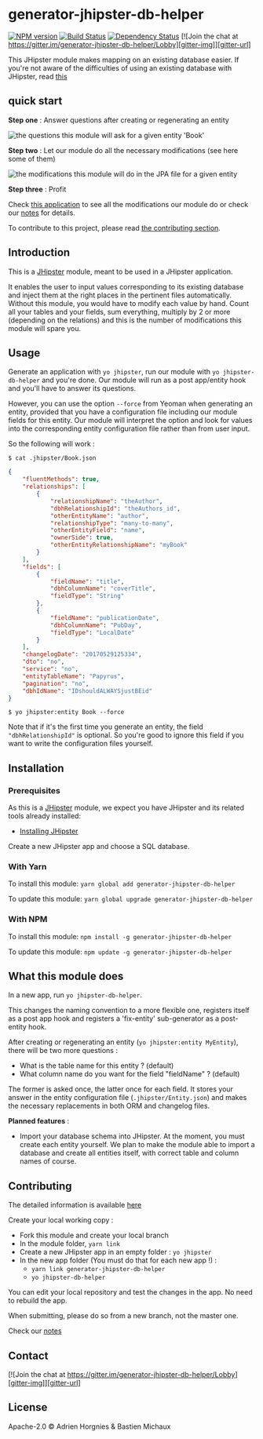 # generator-jhipster-db-helper

[![NPM version][npm-image]][npm-url] [![Build Status][travis-image]][travis-url] [![Dependency Status][daviddm-image]][daviddm-url] [![Join the chat at https://gitter.im/generator-jhipster-db-helper/Lobby][gitter-img]][gitter-url]

This JHipster module makes mapping on an existing database easier.
If you're not aware of the difficulties of using an existing database with JHipster, read [this](whatAndWhy.md)

## quick start

**Step one** : Answer questions after creating or regenerating an entity

![the questions this module will ask for a given entity 'Book'][demo-picture]

**Step two** : Let our module do all the necessary modifications (see here some of them)

![the modifications this module will do in the JPA file for a given entity][demo-jpa-picture]

**Step three** : Profit

Check [this application][demo-app] to see all the modifications our module do or check our [notes](whatAndWhy.md) for details.

To contribute to this project, please read [the contributing section](#contributing).

## Introduction

This is a [JHipster](http://jhipster.github.io/) module, meant to be used in a JHipster application.

It enables the user to input values corresponding to its existing database and inject them at the right places in the pertinent files automatically.
Without this module, you would have to modify each value by hand.
Count all your tables and your fields, sum everything, multiply by 2 or more (depending on the relations) and this is the number of modifications this module will spare you.

## Usage

Generate an application with `yo jhipster`, run our module with `yo jhipster-db-helper` and you're done.
Our module will run as a post app/entity hook and you'll have to answer its questions.

However, you can use the option `--force` from Yeoman when generating an entity, provided that you have a configuration file including our module fields for this entity.
Our module will interpret the option and look for values into the corresponding entity configuration file rather than from user input.

So the following will work :

```shell
$ cat .jhipster/Book.json
```

```json
{
    "fluentMethods": true,
    "relationships": [
        {
            "relationshipName": "theAuthor",
            "dbhRelationshipId": "theAuthors_id",
            "otherEntityName": "author",
            "relationshipType": "many-to-many",
            "otherEntityField": "name",
            "ownerSide": true,
            "otherEntityRelationshipName": "myBook"
        }
    ],
    "fields": [
        {
            "fieldName": "title",
            "dbhColumnName": "coverTitle",
            "fieldType": "String"
        },
        {
            "fieldName": "publicationDate",
            "dbhColumnName": "PubDay",
            "fieldType": "LocalDate"
        }
    ],
    "changelogDate": "20170529125334",
    "dto": "no",
    "service": "no",
    "entityTableName": "Papyrus",
    "pagination": "no",
    "dbhIdName": "IDshouldALWAYSjustBEid"
}
```

```shell
$ yo jhipster:entity Book --force
```

Note that if it's the first time you generate an entity, the field `"dbhRelationshipId"` is optional.
So you're good to ignore this field if you want to write the configuration files yourself.

## Installation

### Prerequisites

As this is a [JHipster](http://jhipster.github.io/) module, we expect you have JHipster and its related tools already installed:

- [Installing JHipster](https://jhipster.github.io/installation.html)

Create a new JHipster app and choose a SQL database.

### With Yarn

To install this module: `yarn global add generator-jhipster-db-helper`

To update this module: `yarn global upgrade generator-jhipster-db-helper`

### With NPM

To install this module: `npm install -g generator-jhipster-db-helper`

To update this module: `npm update -g generator-jhipster-db-helper`

## What this module does

In a new app, run `yo jhipster-db-helper`.

This changes the naming convention to a more flexible one, registers itself as a post app hook and registers a 'fix-entity' sub-generator as a post-entity hook.

After creating or regenerating an entity (`yo jhipster:entity MyEntity`), there will be two more questions :

* What is the table name for this entity ? (default)
* What column name do you want for the field "fieldName" ? (default)

The former is asked once, the latter once for each field.
It stores your answer in the entity configuration file (`.jhipster/Entity.json`) and makes the necessary replacements in both ORM and changelog files.

**Planned features** :

* Import your database schema into JHipster.
At the moment, you must create each entity yourself.
We plan to make the module able to import a database and create all entities itself, with correct table and column names of course.

## Contributing <a id="contributing"></a>

The detailed information is available [here](CONTRIBUTING.md)

Create your local working copy :

* Fork this module and create your local branch
* In the module folder, `yarn link`
* Create a new JHipster app in an empty folder : `yo jhipster`
* In the new app folder (You must do that for each new app !) :
  * `yarn link generator-jhipster-db-helper`
  * `yo jhipster-db-helper`

You can edit your local repository and test the changes in the app. No need to rebuild the app.

When submitting, please do so from a new branch, not the master one.

Check our [notes](whatAndWhy.md)

## Contact

[![Join the chat at https://gitter.im/generator-jhipster-db-helper/Lobby][gitter-img]][gitter-url]

## License

Apache-2.0 ©
Adrien Horgnies & Bastien Michaux


[npm-image]: https://img.shields.io/npm/v/generator-jhipster-db-helper.svg
[npm-url]: https://npmjs.org/package/generator-jhipster-db-helper
[travis-image]: https://travis-ci.org/bastienmichaux/generator-jhipster-db-helper.svg?branch=master
[travis-url]: https://travis-ci.org/bastienmichaux/generator-jhipster-db-helper
[daviddm-image]: https://david-dm.org/bastienmichaux/generator-jhipster-db-helper.svg?theme=shields.io
[daviddm-url]: https://david-dm.org/bastienmichaux/generator-jhipster-db-helper
[gitter-url]: https://gitter.im/generator-jhipster-db-helper/Lobby?utm_source=badge&utm_medium=badge&utm_campaign=pr-badge&utm_content=badge
[gitter-img]: https://badges.gitter.im/generator-jhipster-db-helper/Lobby.svg

[demo-picture]:https://cloud.githubusercontent.com/assets/7291317/25616627/40ffe10a-2f3e-11e7-832e-b04ec645a48c.png
[demo-JPA-picture]:https://cloud.githubusercontent.com/assets/7291317/25616642/53d92f7a-2f3e-11e7-9794-a4d7131ad8a9.png
[demo-app]:https://github.com/AdrienHorgnies/MTM_DBH/compare/e840b36...0811391
